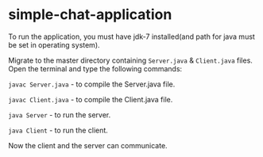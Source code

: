 # simple-chat-application
To run the application, you must have jdk-7 installed(and path for java must be set in operating system).

Migrate to the master directory containing `Server.java` & `Client.java` files.
Open the terminal and type the following commands:

  `javac Server.java` - to compile the Server.java file.
  
  `javac Client.java` - to compile the Client.java file.
  
  `java Server` - to run the server.

  `java Client` - to run the client.

Now the client and the server can communicate.
